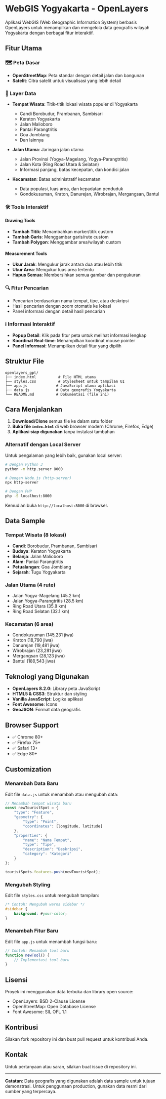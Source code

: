 # WebGIS Yogyakarta - OpenLayers

Aplikasi WebGIS (Web Geographic Information System) berbasis OpenLayers untuk menampilkan dan mengelola data geografis wilayah Yogyakarta dengan berbagai fitur interaktif.

## Fitur Utama

### 🗺️ Peta Dasar
- **OpenStreetMap**: Peta standar dengan detail jalan dan bangunan
- **Satelit**: Citra satelit untuk visualisasi yang lebih detail

### 📍 Layer Data
- **Tempat Wisata**: Titik-titik lokasi wisata populer di Yogyakarta
  - Candi Borobudur, Prambanan, Sambisari
  - Keraton Yogyakarta
  - Jalan Malioboro
  - Pantai Parangtritis
  - Goa Jomblang
  - Dan lainnya

- **Jalan Utama**: Jaringan jalan utama
  - Jalan Provinsi (Yogya-Magelang, Yogya-Parangtritis)
  - Jalan Kota (Ring Road Utara & Selatan)
  - Informasi panjang, batas kecepatan, dan kondisi jalan

- **Kecamatan**: Batas administratif kecamatan
  - Data populasi, luas area, dan kepadatan penduduk
  - Gondokusuman, Kraton, Danurejan, Wirobrajan, Mergangsan, Bantul

### 🛠️ Tools Interaktif

#### Drawing Tools
- **Tambah Titik**: Menambahkan marker/titik custom
- **Tambah Garis**: Menggambar garis/rute custom
- **Tambah Polygon**: Menggambar area/wilayah custom

#### Measurement Tools
- **Ukur Jarak**: Mengukur jarak antara dua atau lebih titik
- **Ukur Area**: Mengukur luas area tertentu
- **Hapus Semua**: Membersihkan semua gambar dan pengukuran

### 🔍 Fitur Pencarian
- Pencarian berdasarkan nama tempat, tipe, atau deskripsi
- Hasil pencarian dengan zoom otomatis ke lokasi
- Panel informasi dengan detail hasil pencarian

### ℹ️ Informasi Interaktif
- **Popup Detail**: Klik pada fitur peta untuk melihat informasi lengkap
- **Koordinat Real-time**: Menampilkan koordinat mouse pointer
- **Panel Informasi**: Menampilkan detail fitur yang dipilih

## Struktur File

```
openlayers_gpt/
├── index.html          # File HTML utama
├── styles.css          # Stylesheet untuk tampilan UI
├── app.js             # JavaScript utama aplikasi
├── data.js            # Data geografis Yogyakarta
└── README.md          # Dokumentasi (file ini)
```

## Cara Menjalankan

1. **Download/Clone** semua file ke dalam satu folder
2. **Buka file `index.html`** di web browser modern (Chrome, Firefox, Edge)
3. **Aplikasi siap digunakan** tanpa instalasi tambahan

### Alternatif dengan Local Server

Untuk pengalaman yang lebih baik, gunakan local server:

```bash
# Dengan Python 3
python -m http.server 8000

# Dengan Node.js (http-server)
npx http-server

# Dengan PHP
php -S localhost:8000
```

Kemudian buka `http://localhost:8000` di browser.

## Data Sample

### Tempat Wisata (8 lokasi)
- **Candi**: Borobudur, Prambanan, Sambisari
- **Budaya**: Keraton Yogyakarta
- **Belanja**: Jalan Malioboro
- **Alam**: Pantai Parangtritis
- **Petualangan**: Goa Jomblang
- **Sejarah**: Tugu Yogyakarta

### Jalan Utama (4 rute)
- Jalan Yogya-Magelang (45.2 km)
- Jalan Yogya-Parangtritis (28.5 km)
- Ring Road Utara (35.8 km)
- Ring Road Selatan (32.1 km)

### Kecamatan (6 area)
- Gondokusuman (145,231 jiwa)
- Kraton (18,790 jiwa)
- Danurejan (19,481 jiwa)
- Wirobrajan (23,281 jiwa)
- Mergangsan (28,123 jiwa)
- Bantul (189,543 jiwa)

## Teknologi yang Digunakan

- **OpenLayers 8.2.0**: Library peta JavaScript
- **HTML5 & CSS3**: Struktur dan styling
- **Vanilla JavaScript**: Logika aplikasi
- **Font Awesome**: Icons
- **GeoJSON**: Format data geografis

## Browser Support

- ✅ Chrome 80+
- ✅ Firefox 75+
- ✅ Safari 13+
- ✅ Edge 80+

## Customization

### Menambah Data Baru

Edit file `data.js` untuk menambah atau mengubah data:

```javascript
// Menambah tempat wisata baru
const newTouristSpot = {
    "type": "Feature",
    "geometry": {
        "type": "Point",
        "coordinates": [longitude, latitude]
    },
    "properties": {
        "name": "Nama Tempat",
        "type": "Tipe",
        "description": "Deskripsi",
        "category": "Kategori"
    }
};

touristSpots.features.push(newTouristSpot);
```

### Mengubah Styling

Edit file `styles.css` untuk mengubah tampilan:

```css
/* Contoh: Mengubah warna sidebar */
#sidebar {
    background: #your-color;
}
```

### Menambah Fitur Baru

Edit file `app.js` untuk menambah fungsi baru:

```javascript
// Contoh: Menambah tool baru
function newTool() {
    // Implementasi tool baru
}
```

## Lisensi

Proyek ini menggunakan data terbuka dan library open source:
- OpenLayers: BSD 2-Clause License
- OpenStreetMap: Open Database License
- Font Awesome: SIL OFL 1.1

## Kontribusi

Silakan fork repository ini dan buat pull request untuk kontribusi Anda.

## Kontak

Untuk pertanyaan atau saran, silakan buat issue di repository ini.

---

**Catatan**: Data geografis yang digunakan adalah data sample untuk tujuan demonstrasi. Untuk penggunaan production, gunakan data resmi dari sumber yang terpercaya.
